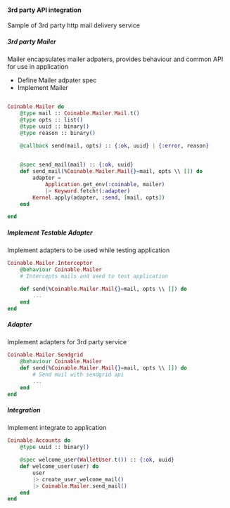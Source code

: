 #### 3rd party API integration
Sample of 3rd party http mail delivery service 

##### 3rd party Mailer
Mailer encapsulates mailer adpaters, provides behaviour and 
common API for use in application

- Define Mailer adpater spec
- Implement Mailer

```elixir

Coinable.Mailer do
    @type mail :: Coinable.Mailer.Mail.t()
    @type opts :: list()
    @type uuid :: binary()
    @type reason :: binary()

    @callback send(mail, opts) :: {:ok, uuid} | {:error, reason}

    
    @spec send_mail(mail) :: {:ok, uuid}
    def send_mail(%Coinable.Mailer.Mail{}=mail, opts \\ []) do
        adapter = 
            Application.get_env(:coinable, mailer)
            |> Keyword.fetch!(:adapter)
        Kernel.apply(adapter, :send, [mail, opts])
    end

end
```

##### Implement Testable Adapter
Implement adapters to be used while testing application

```elixir
Coinable.Mailer.Interceptor
    @behaviour Coinable.Mailer
    # Intercepts mails and used to test application

    def send(%Coinable.Mailer.Mail{}=mail, opts \\ []) do
        ...
    end
end
```

##### Adapter
Implement adapters for 3rd party service

```elixir
Coinable.Mailer.Sendgrid
    @behaviour Coinable.Mailer
    def send(%Coinable.Mailer.Mail{}=mail, opts \\ []) do
        # Send mail with sendgrid api
        ...
    end
end
```


##### Integration
Implement integrate to application
```elixir
Coinable.Accounts do
    @type uuid :: binary()

    @spec welcome_user(WalletUser.t()) :: {:ok, uuid}
    def welcome_user(user) do
        user
        |> create_user_welcome_mail()
        |> Coinable.Mailer.send_mail()
    end
end
```
